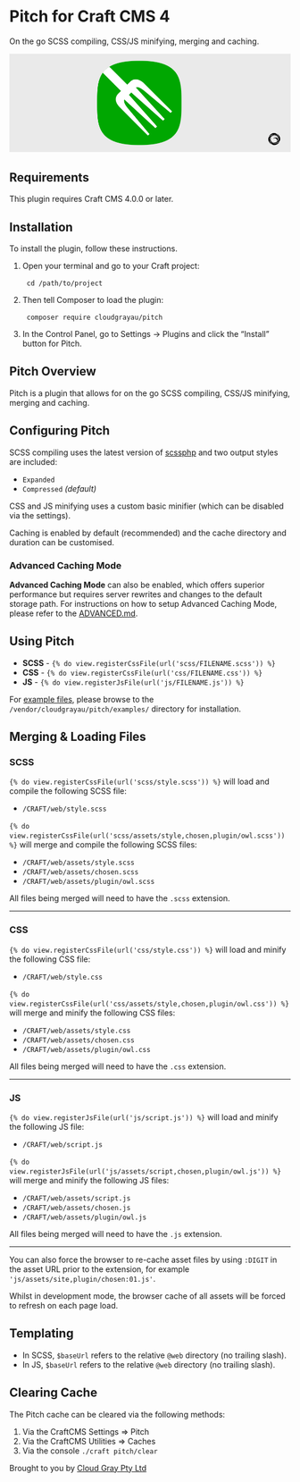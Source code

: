# Pitch for Craft CMS 4

On the go SCSS compiling, CSS/JS minifying, merging and caching.

![Screenshot](resources/pitch.png)

## Requirements

This plugin requires Craft CMS 4.0.0 or later.

## Installation

To install the plugin, follow these instructions.

1. Open your terminal and go to your Craft project:

        cd /path/to/project

2. Then tell Composer to load the plugin:

        composer require cloudgrayau/pitch

3. In the Control Panel, go to Settings → Plugins and click the “Install” button for Pitch.

## Pitch Overview

Pitch is a plugin that allows for on the go SCSS compiling, CSS/JS minifying, merging and caching.

## Configuring Pitch

SCSS compiling uses the latest version of [scssphp](https://scssphp.github.io/scssphp/) and two output styles are included:

- `Expanded`
- `Compressed` *(default)*

CSS and JS minifying uses a custom basic minifier (which can be disabled via the settings).

Caching is enabled by default (recommended) and the cache directory and duration can be customised. 

### Advanced Caching Mode

**Advanced Caching Mode** can also be enabled, which offers superior performance but requires server rewrites and changes to the default storage path. For instructions on how to setup Advanced Caching Mode, please refer to the [ADVANCED.md](https://github.com/cloudgrayau/pitch/blob/main/ADVANCED.md).

## Using Pitch

- **SCSS** - `{% do view.registerCssFile(url('scss/FILENAME.scss')) %}`
- **CSS** - `{% do view.registerCssFile(url('css/FILENAME.css')) %}`
- **JS** - `{% do view.registerJsFile(url('js/FILENAME.js')) %}`

For [example files](https://github.com/cloudgrayau/pitch/tree/main/examples), please browse to the `/vendor/cloudgrayau/pitch/examples/` directory for installation.

## Merging & Loading Files

### SCSS ###

`{% do view.registerCssFile(url('scss/style.scss')) %}` will load and compile the following SCSS file:

- `/CRAFT/web/style.scss`

`{% do view.registerCssFile(url('scss/assets/style,chosen,plugin/owl.scss')) %}` will merge and compile the following SCSS files:

- `/CRAFT/web/assets/style.scss`
- `/CRAFT/web/assets/chosen.scss`
- `/CRAFT/web/assets/plugin/owl.scss`

All files being merged will need to have the `.scss` extension.

--------

### CSS ###

`{% do view.registerCssFile(url('css/style.css')) %}` will load and minify the following CSS file:

- `/CRAFT/web/style.css`

`{% do view.registerCssFile(url('css/assets/style,chosen,plugin/owl.css')) %}` will merge and minify the following CSS files:

- `/CRAFT/web/assets/style.css`
- `/CRAFT/web/assets/chosen.css`
- `/CRAFT/web/assets/plugin/owl.css`

All files being merged will need to have the `.css` extension.

--------

### JS ###

`{% do view.registerJsFile(url('js/script.js')) %}` will load and minify the following JS file:

- `/CRAFT/web/script.js`

`{% do view.registerJsFile(url('js/assets/script,chosen,plugin/owl.js')) %}` will merge and minify the following JS files:

- `/CRAFT/web/assets/script.js`
- `/CRAFT/web/assets/chosen.js`
- `/CRAFT/web/assets/plugin/owl.js`

All files being merged will need to have the `.js` extension.

--------

You can also force the browser to re-cache asset files by using `:DIGIT` in the asset URL prior to the extension, for example `'js/assets/site,plugin/chosen:01.js'`.

Whilst in development mode, the browser cache of all assets will be forced to refresh on each page load.

## Templating

- In SCSS, `$baseUrl` refers to the relative `@web` directory (no trailing slash).
- In JS, `$baseUrl` refers to the relative `@web` directory (no trailing slash).

## Clearing Cache

The Pitch cache can be cleared via the following methods:
	
1. Via the CraftCMS Settings => Pitch
2. Via the CraftCMS Utilities => Caches
3. Via the console `./craft pitch/clear`

Brought to you by [Cloud Gray Pty Ltd](https://cloudgray.com.au/)
